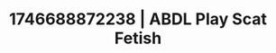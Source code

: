 ---
categories:
- Fantasy surrender
- Whispered desires
- Erotic surprise
- Erotic archetypes
- AI-generated
- Pleasure mapping
- ASMR
- Cosplay
image: /assets/images/1746688872238.jpg
layout: post
seo:
  description: Featured content with high-quality Scat Fetish, ABDL Play. HD images
    available.
  keywords: Scat Fetish, ABDL Play
  og_image: /assets/images/1746688872238.jpg
  schema_type: VisualArtwork
tags:
- '#1746688872238'
- Scat Fetish
- ABDL Play
title: 1746688872238 | ABDL Play Scat Fetish
---